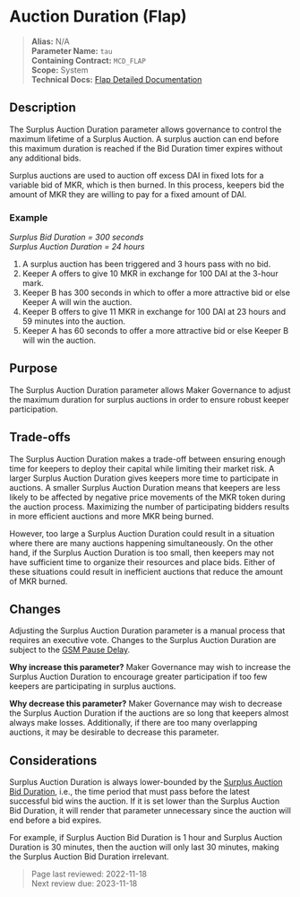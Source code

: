 
# Auction Duration (Flap)

>**Alias:** N/A  
>**Parameter Name:** `tau`  
>**Containing Contract:** `MCD_FLAP`  
>**Scope:** System  
>**Technical Docs:** [Flap Detailed Documentation](https://docs.makerdao.com/smart-contract-modules/system-stabilizer-module/flap-detailed-documentation)  

## Description

The Surplus Auction Duration parameter allows governance to control the maximum lifetime of a Surplus Auction. A surplus auction can end before this maximum duration is reached if the Bid Duration timer expires without any additional bids.

Surplus auctions are used to auction off excess DAI in fixed lots for a variable bid of MKR, which is then burned. In this process, keepers bid the amount of MKR they are willing to pay for a fixed amount of DAI. 

### Example

_Surplus Bid Duration = 300 seconds_  
_Surplus Auction Duration = 24 hours_  

1. A surplus auction has been triggered and 3 hours pass with no bid.
2. Keeper A offers to give 10 MKR in exchange for 100 DAI at the 3-hour mark.
3. Keeper B has 300 seconds in which to offer a more attractive bid or else Keeper A will win the auction.
4. Keeper B offers to give 11 MKR in exchange for 100 DAI at 23 hours and 59 minutes into the auction.
5. Keeper A has 60 seconds to offer a more attractive bid or else Keeper B will win the auction.

## Purpose

The Surplus Auction Duration parameter allows Maker Governance to adjust the maximum duration for surplus auctions in order to ensure robust keeper participation.

## Trade-offs

The Surplus Auction Duration makes a trade-off between ensuring enough time for keepers to deploy their capital while limiting their market risk. A larger Surplus Auction Duration gives keepers more time to participate in auctions. A smaller Surplus Auction Duration means that keepers are less likely to be affected by negative price movements of the MKR token during the auction process. Maximizing the number of participating bidders results in more efficient auctions and more MKR being burned. 

However, too large a Surplus Auction Duration could result in a situation where there are many auctions happening simultaneously. On the other hand, if the Surplus Auction Duration is too small, then keepers may not have sufficient time to organize their resources and place bids. Either of these situations could result in inefficient auctions that reduce the amount of MKR burned.

## Changes

Adjusting the Surplus Auction Duration parameter is a manual process that requires an executive vote. Changes to the Surplus Auction Duration are subject to the [GSM Pause Delay](../core/param-gsm-pause-delay.md).

**Why increase this parameter?**
Maker Governance may wish to increase the Surplus Auction Duration to encourage greater participation if too few keepers are participating in surplus auctions.

**Why decrease this parameter?**
Maker Governance may wish to decrease the Surplus Auction Duration if the auctions are so long that keepers almost always make losses. Additionally, if there are too many overlapping auctions, it may be desirable to decrease this parameter.

## Considerations

Surplus Auction Duration is always lower-bounded by the [Surplus Auction Bid Duration](param-bid-duration-flap.md), i.e., the time period that must pass before the latest successful bid wins the auction. If it is set lower than the Surplus Auction Bid Duration, it will render that parameter unnecessary since the auction will end before a bid expires. 

For example, if Surplus Auction Bid Duration is 1 hour and Surplus Auction Duration is 30 minutes, then the auction will only last 30 minutes, making the Surplus Auction Bid Duration irrelevant.

>Page last reviewed: 2022-11-18  
>Next review due: 2023-11-18  


